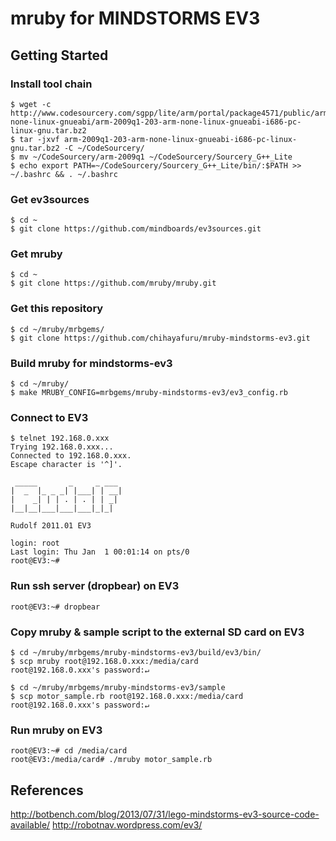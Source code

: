 mruby for MINDSTORMS EV3
=========

## Getting Started


### Install tool chain

    $ wget -c http://www.codesourcery.com/sgpp/lite/arm/portal/package4571/public/arm-none-linux-gnueabi/arm-2009q1-203-arm-none-linux-gnueabi-i686-pc-linux-gnu.tar.bz2
    $ tar -jxvf arm-2009q1-203-arm-none-linux-gnueabi-i686-pc-linux-gnu.tar.bz2 -C ~/CodeSourcery/
    $ mv ~/CodeSourcery/arm-2009q1 ~/CodeSourcery/Sourcery_G++_Lite
    $ echo export PATH=~/CodeSourcery/Sourcery_G++_Lite/bin/:$PATH >> ~/.bashrc && . ~/.bashrc

### Get ev3sources

    $ cd ~
    $ git clone https://github.com/mindboards/ev3sources.git

### Get mruby

    $ cd ~
    $ git clone https://github.com/mruby/mruby.git

### Get this repository

    $ cd ~/mruby/mrbgems/
    $ git clone https://github.com/chihayafuru/mruby-mindstorms-ev3.git

### Build mruby for mindstorms-ev3

    $ cd ~/mruby/
    $ make MRUBY_CONFIG=mrbgems/mruby-mindstorms-ev3/ev3_config.rb

### Connect to EV3

    $ telnet 192.168.0.xxx
    Trying 192.168.0.xxx...
    Connected to 192.168.0.xxx.
    Escape character is '^]'.
    
     _____       _     _ ___
    |  _  |_ _ _| |___| | __|
    |    _| | | . | . | | _|
    |__|__|___|___|___|_|_|
    
    Rudolf 2011.01 EV3
    
    login: root
    Last login: Thu Jan  1 00:01:14 on pts/0
    root@EV3:~#

### Run ssh server (dropbear) on EV3

    root@EV3:~# dropbear

### Copy mruby & sample script to the external SD card on EV3

    $ cd ~/mruby/mrbgems/mruby-mindstorms-ev3/build/ev3/bin/
    $ scp mruby root@192.168.0.xxx:/media/card
    root@192.168.0.xxx's password:↵

    $ cd ~/mruby/mrbgems/mruby-mindstorms-ev3/sample
    $ scp motor_sample.rb root@192.168.0.xxx:/media/card
    root@192.168.0.xxx's password:↵


### Run mruby on EV3

    root@EV3:~# cd /media/card
    root@EV3:/media/card# ./mruby motor_sample.rb

## References

http://botbench.com/blog/2013/07/31/lego-mindstorms-ev3-source-code-available/
http://robotnav.wordpress.com/ev3/

